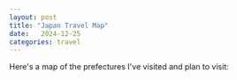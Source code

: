 ```yaml
---
layout: post
title: "Japan Travel Map"
date:   2024-12-25
categories: travel
---
```


Here's a map of the prefectures I've visited and plan to visit:

<div id="japan-map">
    <object id="japan-map" data="/blog/assets/images/japan_map/jp.svg" type="image/svg+xml" style="width: 100%; height: auto;"></object>
</div>

<script>
document.getElementById('japan-map').addEventListener('load', function() {
    const svgDoc = this.contentDocument;
    
    // First, remove any default styling that might exist
    const style = svgDoc.createElementNS("http://www.w3.org/2000/svg", "style");
    style.textContent = `
        path {
            fill: #e0e0e0;
            stroke: #ffffff;
            stroke-width: 1;
        }
    `;
    svgDoc.getElementsByTagName("svg")[0].appendChild(style);

    // Then highlight Tokyo
    const tokyo = svgDoc.getElementById('JP13');
    if (tokyo) {
        tokyo.style.fill = '#4CAF50';
    }

    // Add hover effect
    const allPaths = svgDoc.getElementsByTagName('path');
    for (let path of allPaths) {
        path.addEventListener('mouseover', function() {
            const currentColor = this.style.fill;
            this.style.fill = '#a0a0a0';
            this.style.cursor = 'pointer';
            
            // Show prefecture name
            console.log(this.getAttribute('title'));
        });
        
        path.addEventListener('mouseout', function() {
            if (this.id === 'JP13') {
                this.style.fill = '#4CAF50';
            } else {
                this.style.fill = '#e0e0e0';
            }
        });
    }
});
</script>